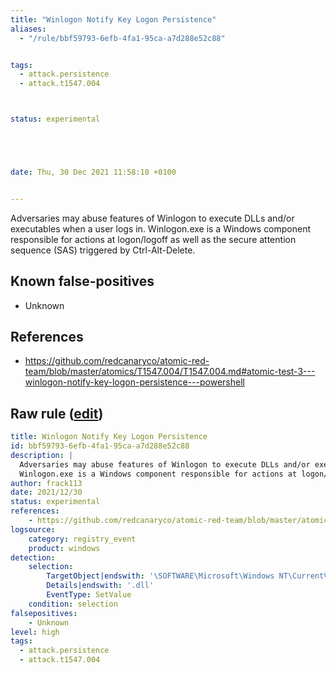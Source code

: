 ```yaml
---
title: "Winlogon Notify Key Logon Persistence"
aliases:
  - "/rule/bbf59793-6efb-4fa1-95ca-a7d288e52c88"


tags:
  - attack.persistence
  - attack.t1547.004



status: experimental





date: Thu, 30 Dec 2021 11:58:10 +0100


---
```


Adversaries may abuse features of Winlogon to execute DLLs and/or executables when a user logs in.
Winlogon.exe is a Windows component responsible for actions at logon/logoff as well as the secure attention sequence (SAS) triggered by Ctrl-Alt-Delete.


<!--more-->


## Known false-positives

* Unknown



## References

* https://github.com/redcanaryco/atomic-red-team/blob/master/atomics/T1547.004/T1547.004.md#atomic-test-3---winlogon-notify-key-logon-persistence---powershell


## Raw rule ([edit](https://github.com/SigmaHQ/sigma/edit/master/rules/windows/registry_event/registry_event_winlogon_notify_key.yml))
```yaml
title: Winlogon Notify Key Logon Persistence
id: bbf59793-6efb-4fa1-95ca-a7d288e52c88
description: |
  Adversaries may abuse features of Winlogon to execute DLLs and/or executables when a user logs in.
  Winlogon.exe is a Windows component responsible for actions at logon/logoff as well as the secure attention sequence (SAS) triggered by Ctrl-Alt-Delete.
author: frack113
date: 2021/12/30
status: experimental
references:
    - https://github.com/redcanaryco/atomic-red-team/blob/master/atomics/T1547.004/T1547.004.md#atomic-test-3---winlogon-notify-key-logon-persistence---powershell
logsource:
    category: registry_event
    product: windows
detection:
    selection:
        TargetObject|endswith: '\SOFTWARE\Microsoft\Windows NT\CurrentVersion\Winlogon\Notify\logon'
        Details|endswith: '.dll'
        EventType: SetValue
    condition: selection
falsepositives:
    - Unknown
level: high
tags:
  - attack.persistence
  - attack.t1547.004
```
